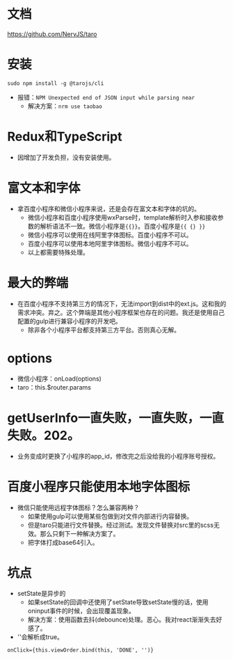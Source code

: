 # 文档
https://github.com/NervJS/taro

# 安装
```
sudo npm install -g @tarojs/cli
```
* 报错：```NPM Unexpected end of JSON input while parsing near```
    - 解决方案：```nrm use taobao```

# Redux和TypeScript
* 因增加了开发负担，没有安装使用。

# 富文本和字体
* 拿百度小程序和微信小程序来说，还是会存在富文本和字体的坑的。
    - 微信小程序和百度小程序使用wxParse时，template解析时入参和接收参数的解析语法不一致。微信小程序是```{{}}```。百度小程序是```{{ {} }}```
    - 微信小程序可以使用在线阿里字体图标。百度小程序不可以。
    - 百度小程序可以使用本地阿里字体图标。微信小程序不可以。
    - 以上都需要特殊处理。

# 最大的弊端
* 在百度小程序不支持第三方的情况下，无法import到dist中的ext.js。这和我的需求冲突。弃之。这个弊端是其他小程序框架也存在的问题。我还是使用自己配置的gulp进行兼容小程序的开发吧。
  - 除非各个小程序平台都支持第三方平台。否则真心无解。

# options
* 微信小程序：onLoad(options)
* taro：this.$router.params

# getUserInfo一直失败，一直失败，一直失败。202。
* 业务变成时更换了小程序的app_id，修改完之后没给我的小程序账号授权。

# 百度小程序只能使用本地字体图标
* 微信只能使用远程字体图标？怎么兼容两种？
    - 如果使用gulp可以使用某些包做到对文件内部进行内容替换。
    - 但是taro只能进行文件替换。经过测试。发现文件替换对src里的scss无效。那么只剩下一种解决方案了。
    - 把字体打成base64引入。

# 坑点
* setState是异步的
    - 如果setState的回调中还使用了setState导致setState慢的话，使用oninput事件的时候，会出现覆盖现象。
    - 解决方案：使用函数去抖(debounce)处理。恶心。我对react渐渐失去好感了。
* ''会解析成true。
```
onClick={this.viewOrder.bind(this, 'DONE', '')}
```
